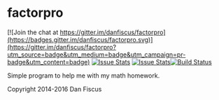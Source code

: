 factorpro
=========

[![Join the chat at https://gitter.im/danfiscus/factorpro](https://badges.gitter.im/danfiscus/factorpro.svg)](https://gitter.im/danfiscus/factorpro?utm_source=badge&utm_medium=badge&utm_campaign=pr-badge&utm_content=badge)
[![Issue Stats](http://issuestats.com/github/danfiscus/factorpro/badge/pr)](http://issuestats.com/github/danfiscus/factorpro)
[![Issue Stats](http://issuestats.com/github/danfiscus/factorpro/badge/issue)](http://issuestats.com/github/danfiscus/factorpro)[![Build Status](https://travis-ci.org/danfiscus/factorpro.svg?branch=master)](https://travis-ci.org/danfiscus/factorpro)

Simple program to help me with my math homework.

Copyright 2014-2016 Dan Fiscus
